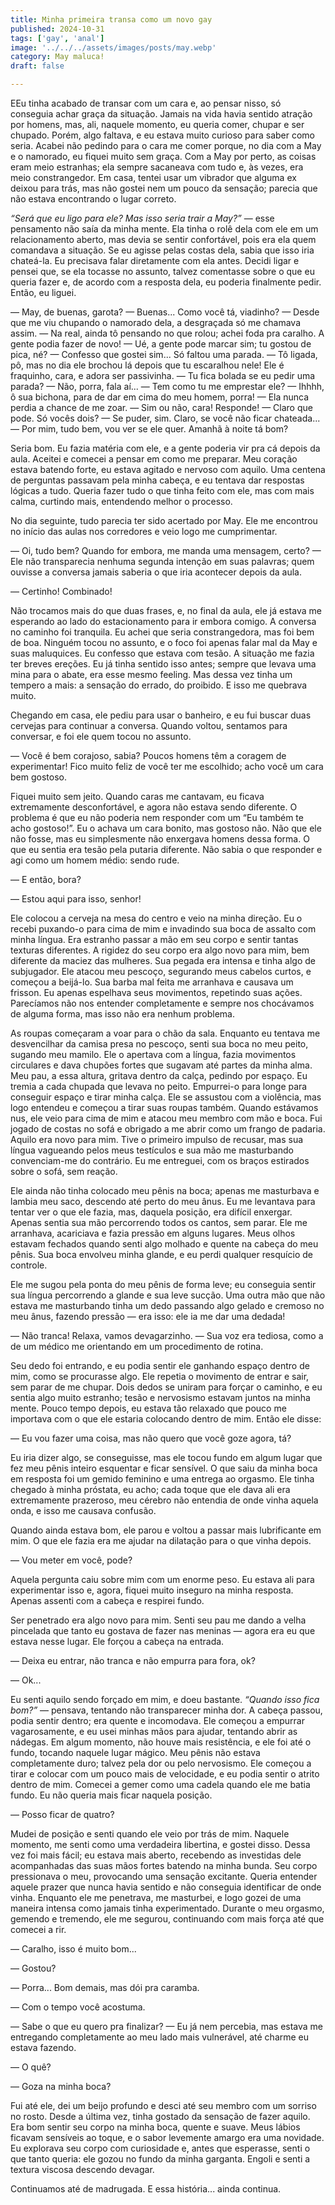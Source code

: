 ```yaml
---
title: Minha primeira transa como um novo gay
published: 2024-10-31
tags: ['gay', 'anal']
image: '../../../assets/images/posts/may.webp'
category: May maluca!
draft: false

---
```


EEu tinha acabado de transar com um cara e, ao pensar nisso, só conseguia achar graça da situação. Jamais na vida havia sentido atração por homens, mas, ali, naquele momento, eu queria comer, chupar e ser chupado. Porém, algo faltava, e eu estava muito curioso para saber como seria. Acabei não pedindo para o cara me comer porque, no dia com a May e o namorado, eu fiquei muito sem graça. Com a May por perto, as coisas eram meio estranhas; ela sempre sacaneava com tudo e, às vezes, era meio constrangedor. Em casa, tentei usar um vibrador que alguma ex deixou para trás, mas não gostei nem um pouco da sensação; parecia que não estava encontrando o lugar correto.

_“Será que eu ligo para ele? Mas isso seria trair a May?”_ — esse pensamento não saía da minha mente. Ela tinha o rolê dela com ele em um relacionamento aberto, mas devia se sentir confortável, pois era ela quem comandava a situação. Se eu agisse pelas costas dela, sabia que isso iria chateá-la. Eu precisava falar diretamente com ela antes. Decidi ligar e pensei que, se ela tocasse no assunto, talvez comentasse sobre o que eu queria fazer e, de acordo com a resposta dela, eu poderia finalmente pedir. Então, eu liguei.

— May, de buenas, garota? — Buenas... Como você tá, viadinho? — Desde que me viu chupando o namorado dela, a desgraçada só me chamava assim. — Na real, ainda tô pensando no que rolou; achei foda pra caralho. A gente podia fazer de novo! — Ué, a gente pode marcar sim; tu gostou de pica, né? — Confesso que gostei sim... Só faltou uma parada. — Tô ligada, pô, mas no dia ele brochou lá depois que tu escaralhou nele! Ele é fraquinho, cara, e adora ser passivinha. — Tu fica bolada se eu pedir uma parada? — Não, porra, fala aí... — Tem como tu me emprestar ele? — Ihhhh, ô sua bichona, para de dar em cima do meu homem, porra! — Ela nunca perdia a chance de me zoar. — Sim ou não, cara! Responde! — Claro que pode. Só vocês dois? — Se puder, sim. Claro, se você não ficar chateada... — Por mim, tudo bem, vou ver se ele quer. Amanhã à noite tá bom?

Seria bom. Eu fazia matéria com ele, e a gente poderia vir pra cá depois da aula. Aceitei e comecei a pensar em como me preparar. Meu coração estava batendo forte, eu estava agitado e nervoso com aquilo. Uma centena de perguntas passavam pela minha cabeça, e eu tentava dar respostas lógicas a tudo. Queria fazer tudo o que tinha feito com ele, mas com mais calma, curtindo mais, entendendo melhor o processo.

No dia seguinte, tudo parecia ter sido acertado por May. Ele me encontrou no início das aulas nos corredores e veio logo me cumprimentar.

— Oi, tudo bem? Quando for embora, me manda uma mensagem, certo? — Ele não transparecia nenhuma segunda intenção em suas palavras; quem ouvisse a conversa jamais saberia o que iria acontecer depois da aula.

— Certinho! Combinado!

Não trocamos mais do que duas frases, e, no final da aula, ele já estava me esperando ao lado do estacionamento para ir embora comigo. A conversa no caminho foi tranquila. Eu achei que seria constrangedora, mas foi bem de boa. Ninguém tocou no assunto, e o foco foi apenas falar mal da May e suas maluquices. Eu confesso que estava com tesão. A situação me fazia ter breves ereções. Eu já tinha sentido isso antes; sempre que levava uma mina para o abate, era esse mesmo feeling. Mas dessa vez tinha um tempero a mais: a sensação do errado, do proibido. E isso me quebrava muito.

Chegando em casa, ele pediu para usar o banheiro, e eu fui buscar duas cervejas para continuar a conversa. Quando voltou, sentamos para conversar, e foi ele quem tocou no assunto.

— Você é bem corajoso, sabia? Poucos homens têm a coragem de experimentar! Fico muito feliz de você ter me escolhido; acho você um cara bem gostoso.

Fiquei muito sem jeito. Quando caras me cantavam, eu ficava extremamente desconfortável, e agora não estava sendo diferente. O problema é que eu não poderia nem responder com um “Eu também te acho gostoso!”. Eu o achava um cara bonito, mas gostoso não. Não que ele não fosse, mas eu simplesmente não enxergava homens dessa forma. O que eu sentia era tesão pela putaria diferente. Não sabia o que responder e agi como um homem médio: sendo rude.

— E então, bora?

— Estou aqui para isso, senhor!

Ele colocou a cerveja na mesa do centro e veio na minha direção. Eu o recebi puxando-o para cima de mim e invadindo sua boca de assalto com minha língua. Era estranho passar a mão em seu corpo e sentir tantas texturas diferentes. A rigidez do seu corpo era algo novo para mim, bem diferente da maciez das mulheres. Sua pegada era intensa e tinha algo de subjugador. Ele atacou meu pescoço, segurando meus cabelos curtos, e começou a beijá-lo. Sua barba mal feita me arranhava e causava um frisson. Eu apenas espelhava seus movimentos, repetindo suas ações. Parecíamos não nos entender completamente e sempre nos chocávamos de alguma forma, mas isso não era nenhum problema.

As roupas começaram a voar para o chão da sala. Enquanto eu tentava me desvencilhar da camisa presa no pescoço, senti sua boca no meu peito, sugando meu mamilo. Ele o apertava com a língua, fazia movimentos circulares e dava chupões fortes que sugavam até partes da minha alma. Meu pau, a essa altura, gritava dentro da calça, pedindo por espaço. Eu tremia a cada chupada que levava no peito. Empurrei-o para longe para conseguir espaço e tirar minha calça. Ele se assustou com a violência, mas logo entendeu e começou a tirar suas roupas também. Quando estávamos nus, ele veio para cima de mim e atacou meu membro com mão e boca. Fui jogado de costas no sofá e obrigado a me abrir como um frango de padaria. Aquilo era novo para mim. Tive o primeiro impulso de recusar, mas sua língua vagueando pelos meus testículos e sua mão me masturbando convenciam-me do contrário. Eu me entreguei, com os braços estirados sobre o sofá, sem reação.

Ele ainda não tinha colocado meu pênis na boca; apenas me masturbava e lambia meu saco, descendo até perto do meu ânus. Eu me levantava para tentar ver o que ele fazia, mas, daquela posição, era difícil enxergar. Apenas sentia sua mão percorrendo todos os cantos, sem parar. Ele me arranhava, acariciava e fazia pressão em alguns lugares. Meus olhos estavam fechados quando senti algo molhado e quente na cabeça do meu pênis. Sua boca envolveu minha glande, e eu perdi qualquer resquício de controle.

Ele me sugou pela ponta do meu pênis de forma leve; eu conseguia sentir sua língua percorrendo a glande e sua leve sucção. Uma outra mão que não estava me masturbando tinha um dedo passando algo gelado e cremoso no meu ânus, fazendo pressão — era isso: ele ia me dar uma dedada!

— Não tranca! Relaxa, vamos devagarzinho. — Sua voz era tediosa, como a de um médico me orientando em um procedimento de rotina.

Seu dedo foi entrando, e eu podia sentir ele ganhando espaço dentro de mim, como se procurasse algo. Ele repetia o movimento de entrar e sair, sem parar de me chupar. Dois dedos se uniram para forçar o caminho, e eu sentia algo muito estranho; tesão e nervosismo estavam juntos na minha mente. Pouco tempo depois, eu estava tão relaxado que pouco me importava com o que ele estaria colocando dentro de mim. Então ele disse:

— Eu vou fazer uma coisa, mas não quero que você goze agora, tá?

Eu iria dizer algo, se conseguisse, mas ele tocou fundo em algum lugar que fez meu pênis inteiro esquentar e ficar sensível. O que saiu da minha boca em resposta foi um gemido feminino e uma entrega ao orgasmo. Ele tinha chegado à minha próstata, eu acho; cada toque que ele dava ali era extremamente prazeroso, meu cérebro não entendia de onde vinha aquela onda, e isso me causava confusão.

Quando ainda estava bom, ele parou e voltou a passar mais lubrificante em mim. O que ele fazia era me ajudar na dilatação para o que vinha depois.

— Vou meter em você, pode?

Aquela pergunta caiu sobre mim com um enorme peso. Eu estava ali para experimentar isso e, agora, fiquei muito inseguro na minha resposta. Apenas assenti com a cabeça e respirei fundo.

Ser penetrado era algo novo para mim. Senti seu pau me dando a velha pincelada que tanto eu gostava de fazer nas meninas — agora era eu que estava nesse lugar. Ele forçou a cabeça na entrada.

— Deixa eu entrar, não tranca e não empurra para fora, ok?

— Ok...

Eu senti aquilo sendo forçado em mim, e doeu bastante. _“Quando isso fica bom?”_ — pensava, tentando não transparecer minha dor. A cabeça passou, podia sentir dentro; era quente e incomodava. Ele começou a empurrar vagarosamente, e eu usei minhas mãos para ajudar, tentando abrir as nádegas. Em algum momento, não houve mais resistência, e ele foi até o fundo, tocando naquele lugar mágico. Meu pênis não estava completamente duro; talvez pela dor ou pelo nervosismo. Ele começou a tirar e colocar com um pouco mais de velocidade, e eu podia sentir o atrito dentro de mim. Comecei a gemer como uma cadela quando ele me batia fundo. Eu não queria mais ficar naquela posição.

— Posso ficar de quatro?

Mudei de posição e senti quando ele veio por trás de mim. Naquele momento, me senti como uma verdadeira libertina, e gostei disso. Dessa vez foi mais fácil; eu estava mais aberto, recebendo as investidas dele acompanhadas das suas mãos fortes batendo na minha bunda. Seu corpo pressionava o meu, provocando uma sensação excitante. Queria entender aquele prazer que nunca havia sentido e não conseguia identificar de onde vinha. Enquanto ele me penetrava, me masturbei, e logo gozei de uma maneira intensa como jamais tinha experimentado. Durante o meu orgasmo, gemendo e tremendo, ele me segurou, continuando com mais força até que comecei a rir.

— Caralho, isso é muito bom...

— Gostou?

— Porra... Bom demais, mas dói pra caramba.

— Com o tempo você acostuma.

— Sabe o que eu quero pra finalizar? — Eu já nem percebia, mas estava me entregando completamente ao meu lado mais vulnerável, até charme eu estava fazendo.

— O quê?

— Goza na minha boca?

Fui até ele, dei um beijo profundo e desci até seu membro com um sorriso no rosto. Desde a última vez, tinha gostado da sensação de fazer aquilo. Era bom sentir seu corpo na minha boca, quente e suave. Meus lábios ficavam sensíveis ao toque, e o sabor levemente amargo era uma novidade. Eu explorava seu corpo com curiosidade e, antes que esperasse, senti o que tanto queria: ele gozou no fundo da minha garganta. Engoli e senti a textura viscosa descendo devagar.

Continuamos até de madrugada. E essa história... ainda continua.